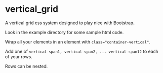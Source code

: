 vertical_grid
=============

A vertical grid css system designed to play nice with Bootstrap.

Look in the example directory for some sample html code.

Wrap all your elements in an element with `class="container-vertical"`.

Add one of `vertical-span1, vertical-span2, ... vertical-span12` to each of your rows.

Rows can be nested.
